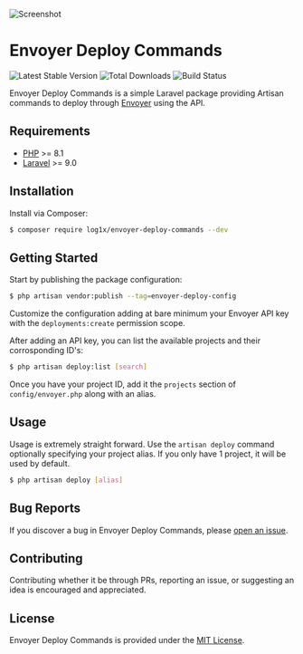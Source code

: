 ![Screenshot](https://i.imgur.com/Wp0wFUH.png)

# Envoyer Deploy Commands

![Latest Stable Version](https://img.shields.io/packagist/v/log1x/envoyer-deploy-commands.svg?style=flat-square)
![Total Downloads](https://img.shields.io/packagist/dt/log1x/envoyer-deploy-commands.svg?style=flat-square)
![Build Status](https://img.shields.io/github/actions/workflow/status/log1x/envoyer-deploy-commands/main.yml?branch=main&style=flat-square)

Envoyer Deploy Commands is a simple Laravel package providing Artisan commands to deploy through [Envoyer](https://envoyer.io/) using the API.

## Requirements

- [PHP](https://secure.php.net/manual/en/install.php) >= 8.1
- [Laravel](https://laravel.com/) >= 9.0

## Installation

Install via Composer:

```bash
$ composer require log1x/envoyer-deploy-commands --dev
```

## Getting Started

Start by publishing the package configuration:

```bash
$ php artisan vendor:publish --tag=envoyer-deploy-config
```

Customize the configuration adding at bare minimum your Envoyer API key with the `deployments:create` permission scope.

After adding an API key, you can list the available projects and their corrosponding ID's:

```bash
$ php artisan deploy:list [search]
```

Once you have your project ID, add it the `projects` section of `config/envoyer.php` along with an alias.

## Usage

Usage is extremely straight forward. Use the `artisan deploy` command optionally specifying your project alias. If you only have 1 project, it will be used by default.

```bash
$ php artisan deploy [alias]
```

## Bug Reports

If you discover a bug in Envoyer Deploy Commands, please [open an issue](https://github.com/Log1x/envoyer-deploy-commands/issues).

## Contributing

Contributing whether it be through PRs, reporting an issue, or suggesting an idea is encouraged and appreciated.

## License

Envoyer Deploy Commands is provided under the [MIT License](LICENSE.md).
